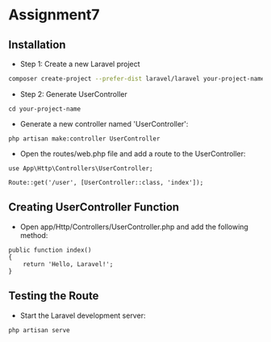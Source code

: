 # Assignment7

## Installation

- Step 1: Create a new Laravel project
```bash
composer create-project --prefer-dist laravel/laravel your-project-name
```
- Step 2: Generate UserController
```
cd your-project-name
```
- Generate a new controller named 'UserController':
```
php artisan make:controller UserController
```
- Open the routes/web.php file and add a route to the UserController:
```
use App\Http\Controllers\UserController;

Route::get('/user', [UserController::class, 'index']);
```
## Creating UserController Function

- Open app/Http/Controllers/UserController.php and add the following method:
```
public function index()
{
    return 'Hello, Laravel!';
}
```

## Testing the Route

- Start the Laravel development server:
```
php artisan serve
```

